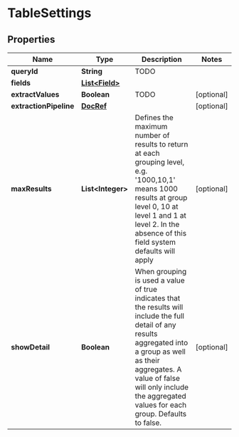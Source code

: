 
# TableSettings

## Properties
Name | Type | Description | Notes
------------ | ------------- | ------------- | -------------
**queryId** | **String** | TODO | 
**fields** | [**List&lt;Field&gt;**](Field.md) |  | 
**extractValues** | **Boolean** | TODO |  [optional]
**extractionPipeline** | [**DocRef**](DocRef.md) |  |  [optional]
**maxResults** | **List&lt;Integer&gt;** | Defines the maximum number of results to return at each grouping level, e.g. &#39;1000,10,1&#39; means 1000 results at group level 0, 10 at level 1 and 1 at level 2. In the absence of this field system defaults will apply |  [optional]
**showDetail** | **Boolean** | When grouping is used a value of true indicates that the results will include the full detail of any results aggregated into a group as well as their aggregates. A value of false will only include the aggregated values for each group. Defaults to false. |  [optional]



